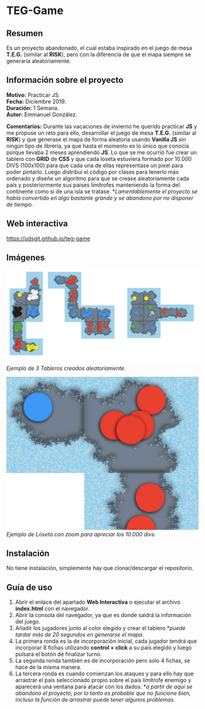 # **TEG-Game**

## **Resumen**

Es un proyecto abandonado, el cual estaba inspirado en el juego de mesa **T.E.G.** (similar al **RISK**), pero con la diferencia de que el mapa siempre se generaría aleatoriamente.

## **Información sobre el proyecto**

**Motivo:** Practicar JS.  
**Fecha:** Diciembre 2019.  
**Duración:** 1 Semana.  
**Autor:** Emmanuel González.

**Comentarios:** Durante las vacaciones de invierno he querido practicar **JS** y me propuse un reto para ello, desarrollar el juego de mesa **T.E.G.** (similar al **RISK**) y que generase el mapa de forma aleatoria usando **Vanilla JS** sin ningún tipo de librería, ya que hasta el momento es lo único que conocía porque llevaba 2 meses aprendiendo **JS**. Lo que se me ocurrió fue crear un tablero con **GRID** de **CSS** y que cada loseta estuviera formado por 10.000 DIVS (100x100) para que cada una de ellas representase un pixel para poder pintarlo. Luego distribuí el código por clases para tenerlo más ordenado y diseñe un algoritmo para que se crease aleatoriamente cada país y posteriormente sus países limítrofes manteniendo la forma del continente como si de una isla se tratase. **Lamentablemente el proyecto se había convertido en algo bastante grande y se abandono por no disponer de tiempo.*

## **Web interactiva**

https://udsgit.github.io/teg-game

## **Imágenes**

![Screenshot](imagenes/readme/random.png)
*Ejemplo de 3 Tableros creados aleatoriamente.*

![Screenshot](imagenes/readme/zoom.png)
*Ejemplo de Loseta con zoom para apreciar los 10.000 divs.*

## **Instalación**

No tiene instalación, simplemente hay que clonar/descargar el repositorio.

## **Guía de uso**

1. Abrir el enlace del apartado **Web Interactiva** o ejecutar el archivo **index.html** con el navegador.
2. Abrir la consola del navegador, ya que es donde saldrá la información del juego.
3. Añadir los jugadores junto al color elegido y crear el tablero **puede tardar más de 20 segundos en generarse el mapa*.
4. La primera ronda es la de incorporación inicial, cada jugador tendrá que incorporar 8 fichas utilizando **control + click** a su país elegido y luego pulsara el botón de finalizar turno.
5. La segunda ronda también es de incorporación pero solo 4 fichas, se hace de la misma manera.
6. La tercera ronda es cuando comienzan los ataques y para ello hay que arrastrar el país seleccionado propio sobre el país limítrofe enemigo y aparecerá una ventana para atacar con los dados. **a partir de aquí se abandono el proyecto, por lo tanto es probable que no funcione bien, incluso la función de arrastrar puede tener algunos problemas*.